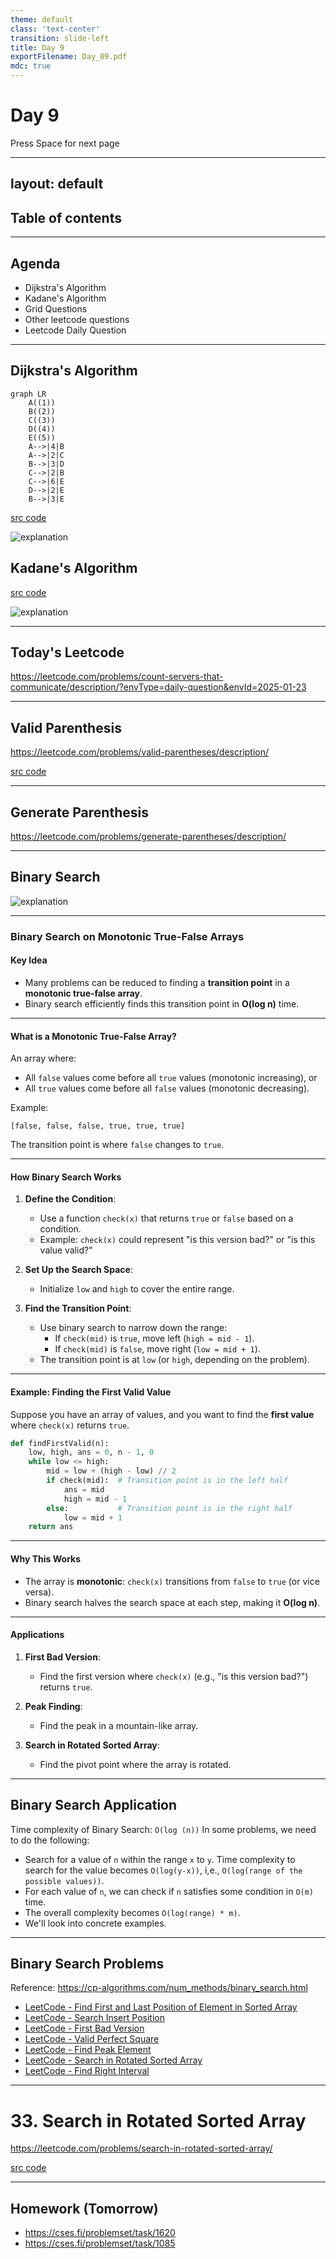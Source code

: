 ```yaml
---
theme: default
class: 'text-center'
transition: slide-left
title: Day 9
exportFilename: Day_09.pdf
mdc: true
---
```


# Day 9


<div class="pt-12">
  <span @click="$slidev.nav.next" class="px-2 py-1 rounded cursor-pointer" flex="~ justify-center items-center gap-2" hover="bg-white bg-opacity-10">
    Press Space for next page <div class="i-carbon:arrow-right inline-block"/>
  </span>
</div>

---
layout: default
---

## Table of contents

<Toc columns=3></Toc>

---

## Agenda

- Dijkstra's Algorithm
- Kadane's Algorithm
- Grid Questions
- Other leetcode questions
- Leetcode Daily Question

---

## Dijkstra's Algorithm

```mermaid
graph LR
    A((1))
    B((2))
    C((3))
    D((4))
    E((5))
    A-->|4|B
    A-->|2|C
    B-->|3|D
    C-->|2|B
    C-->|6|E
    D-->|2|E
    B-->|3|E
```

[src code](../../cses/src/collections/Dijkstra.java)

![explanation](../images/dijkstra.svg)

## Kadane's Algorithm

[src code](../../cses/src/collections/Kadane.java)

![explanation](../images/kadane.svg)

---

## Today's Leetcode

https://leetcode.com/problems/count-servers-that-communicate/description/?envType=daily-question&envId=2025-01-23

---

## Valid Parenthesis

https://leetcode.com/problems/valid-parentheses/description/

[src code](../../cses/src/leetcode/ValidParenthesis.java)

---

## Generate Parenthesis

https://leetcode.com/problems/generate-parentheses/description/

---

## Binary Search

![explanation](../images/binary_search.svg)

---

### **Binary Search on Monotonic True-False Arrays**

#### **Key Idea**
- Many problems can be reduced to finding a **transition point** in a **monotonic true-false array**.
- Binary search efficiently finds this transition point in **O(log n)** time.

---

#### **What is a Monotonic True-False Array?**
An array where:
- All `false` values come before all `true` values (monotonic increasing), or
- All `true` values come before all `false` values (monotonic decreasing).

Example:
```
[false, false, false, true, true, true]
```
The transition point is where `false` changes to `true`.

---

#### **How Binary Search Works**
1. **Define the Condition**:
   - Use a function `check(x)` that returns `true` or `false` based on a condition.
   - Example: `check(x)` could represent "is this version bad?" or "is this value valid?"

2. **Set Up the Search Space**:
   - Initialize `low` and `high` to cover the entire range.

3. **Find the Transition Point**:
   - Use binary search to narrow down the range:
     - If `check(mid)` is `true`, move left (`high = mid - 1`).
     - If `check(mid)` is `false`, move right (`low = mid + 1`).
   - The transition point is at `low` (or `high`, depending on the problem).

---

#### **Example: Finding the First Valid Value**

Suppose you have an array of values, and you want to find the **first value** where `check(x)` returns `true`.

```python
def findFirstValid(n):
    low, high, ans = 0, n - 1, 0
    while low <= high:
        mid = low + (high - low) // 2
        if check(mid):  # Transition point is in the left half
            ans = mid
            high = mid - 1
        else:           # Transition point is in the right half
            low = mid + 1
    return ans
```

---

#### **Why This Works**
- The array is **monotonic**: `check(x)` transitions from `false` to `true` (or vice versa).
- Binary search halves the search space at each step, making it **O(log n)**.

---

#### **Applications**
1. **First Bad Version**:
   - Find the first version where `check(x)` (e.g., "is this version bad?") returns `true`.

2. **Peak Finding**:
   - Find the peak in a mountain-like array.

3. **Search in Rotated Sorted Array**:
   - Find the pivot point where the array is rotated.

---

## Binary Search Application

Time complexity of Binary Search: `O(log (n))`
In some problems, we need to do the following:
- Search for a value of `n` within the range `x` to `y`. Time complexity to search for the value becomes `O(log(y-x))`, i,e., `O(log(range of the possible values))`.
- For each value of `n`, we can check if `n` satisfies some condition in `O(m)` time.
- The overall complexity becomes `O(log(range) * m)`.
- We'll look into concrete examples.

---

## Binary Search Problems

Reference: https://cp-algorithms.com/num_methods/binary_search.html

*   [LeetCode - Find First and Last Position of Element in Sorted Array](https://leetcode.com/problems/find-first-and-last-position-of-element-in-sorted-array/)
*   [LeetCode - Search Insert Position](https://leetcode.com/problems/search-insert-position/)
*   [LeetCode - First Bad Version](https://leetcode.com/problems/first-bad-version/)
*   [LeetCode - Valid Perfect Square](https://leetcode.com/problems/valid-perfect-square/)
*   [LeetCode - Find Peak Element](https://leetcode.com/problems/find-peak-element/)
*   [LeetCode - Search in Rotated Sorted Array](https://leetcode.com/problems/search-in-rotated-sorted-array/)
*   [LeetCode - Find Right Interval](https://leetcode.com/problems/find-right-interval/)

---

# 33. Search in Rotated Sorted Array

https://leetcode.com/problems/search-in-rotated-sorted-array/

[src code](../../cses/src/leetcode/FindInRotatedSorted.java)

---

## Homework (Tomorrow)

- https://cses.fi/problemset/task/1620
- https://cses.fi/problemset/task/1085
